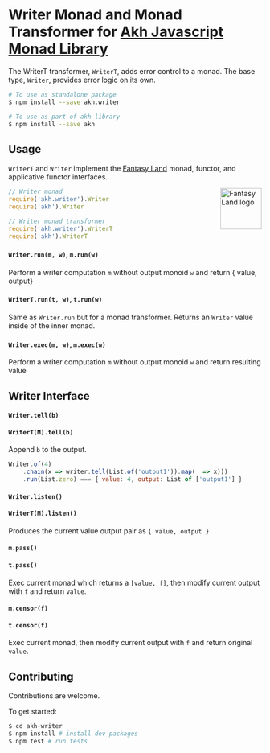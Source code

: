 # Writer Monad and Monad Transformer for [Akh Javascript Monad Library](https://github.com/mattbierner/akh)

The WriterT transformer, `WriterT`, adds error control to a monad. The base type, `Writer`, provides error logic on its own.

```bash
# To use as standalone package
$ npm install --save akh.writer

# To use as part of akh library
$ npm install --save akh
```

## Usage
`WriterT` and `Writer` implement the [Fantasy Land][fl] monad, functor, and applicative functor interfaces.

<a href="https://github.com/fantasyland/fantasy-land">
    <img src="https://raw.github.com/fantasyland/fantasy-land/master/logo.png" align="right" width="82px" height="82px" alt="Fantasy Land logo" />
</a>

```js
// Writer monad
require('akh.writer').Writer
require('akh').Writer

// Writer monad transformer
require('akh.writer').WriterT
require('akh').WriterT
```

#### `Writer.run(m, w)`, `m.run(w)`
Perform a writer computation `m`  without output monoid `w` and return { value, output}

#### `WriterT.run(t, w)`, `t.run(w)`
Same as `Writer.run` but for a monad transformer. Returns an `Writer` value inside of the inner monad.

#### `Writer.exec(m, w)`, `m.exec(w)`
Perform a writer computation `m`  without output monoid `w` and return resulting value


## Writer Interface

#### `Writer.tell(b)`
#### `WriterT(M).tell(b)`
Append `b` to the output.

```js
Writer.of(4)
    .chain(x => writer.tell(List.of('output1')).map(_ => x)))
    .run(List.zero) === { value: 4, output: List of ['output1'] }
```

#### `Writer.listen()`
#### `WriterT(M).listen()`
Produces the current value output pair as `{ value, output }`

#### `m.pass()`
#### `t.pass()`
Exec current monad which returns a `[value, f]`, then modify current output with `f` and return `value`.


#### `m.censor(f)`
#### `t.censor(f)`
Exec current monad, then modify current output with `f` and return original `value`.


## Contributing
Contributions are welcome.

To get started:

```bash
$ cd akh-writer
$ npm install # install dev packages
$ npm test # run tests
```

[fl]: https://github.com/fantasyland/fantasy-land

